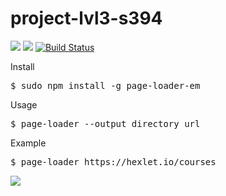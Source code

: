 # project-lvl3-s394
<a href="https://codeclimate.com/github/ElenaMikhaylova/project-lvl3-s394/maintainability"><img src="https://api.codeclimate.com/v1/badges/8a2ca79e5f56f9476191/maintainability" /></a>
<a href="https://codeclimate.com/github/ElenaMikhaylova/project-lvl3-s394/test_coverage"><img src="https://api.codeclimate.com/v1/badges/8a2ca79e5f56f9476191/test_coverage" /></a>
[![Build Status](https://travis-ci.org/ElenaMikhaylova/project-lvl3-s394.svg?branch=master)](https://travis-ci.org/ElenaMikhaylova/project-lvl3-s394)

Install
<pre>$ sudo npm install -g page-loader-em</pre>

Usage
<pre>$ page-loader --output directory url </pre>

Example
<pre>$ page-loader https://hexlet.io/courses</pre>

<a href="https://asciinema.org/a/MH1EpTRTb4BRYGPWp7azCqZ9o" target="_blank"><img src="https://asciinema.org/a/MH1EpTRTb4BRYGPWp7azCqZ9o.svg" /></a>
